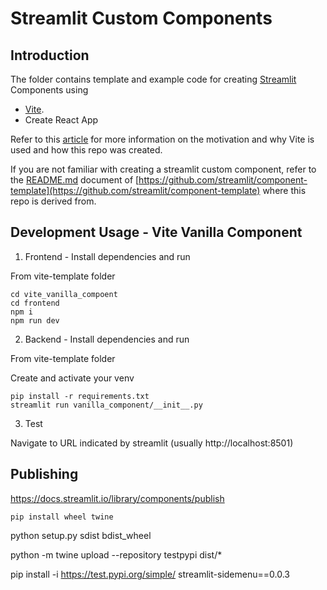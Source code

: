 # Streamlit Custom Components

## Introduction

The folder contains template and example code for creating [Streamlit](https://streamlit.io) Components using
- [Vite](https://github.com/vitejs/vite).
- Create React App

Refer to this [article](https://dev.to/aisone/streamlit-custom-components-vite-4bj7) for more information on the motivation and why Vite is used and how this repo was created.

If you are not familiar with creating a streamlit custom component, refer to the [README.md](https://github.com/streamlit/component-template#readme) document of [https://github.com/streamlit/component-template](https://github.com/streamlit/component-template) where this repo is derived from.

## Development Usage - Vite Vanilla Component

1. Frontend - Install dependencies and run

From vite-template folder

```
cd vite_vanilla_compoent
cd frontend
npm i
npm run dev
```

2. Backend - Install dependencies and run

From vite-template folder

Create and activate your venv

```
pip install -r requirements.txt
streamlit run vanilla_component/__init__.py
```

3. Test

Navigate to URL indicated by streamlit (usually http://localhost:8501)



## Publishing

https://docs.streamlit.io/library/components/publish


```
pip install wheel twine
```

python setup.py sdist bdist_wheel

python -m twine upload --repository testpypi dist/*

pip install -i https://test.pypi.org/simple/ streamlit-sidemenu==0.0.3